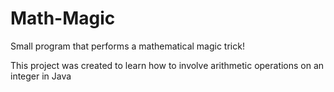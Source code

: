 # Math-Magic
Small program that performs a mathematical magic trick!

This project was created to learn how to involve arithmetic operations on an integer in Java 
